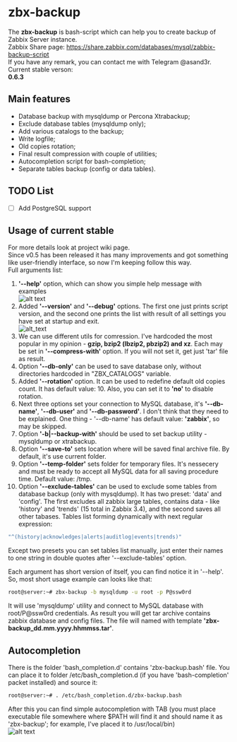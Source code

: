 # zbx-backup
The __zbx-backup__ is bash-script which can help you to create backup of Zabbix Server instance.  
Zabbix Share page: https://share.zabbix.com/databases/mysql/zabbix-backup-script  
If you have any remark, you can contact me with Telegram @asand3r.  
Current stable verson:  
<b>0.6.3</b>  

## Main features
- Database backup with mysqldump or Percona Xtrabackup;  
- Exclude database tables (mysqldump only);  
- Add various catalogs to the backup;  
- Write logfile;  
- Old copies rotation;  
- Final result compression with couple of utilities;  
- Autocompletion script for bash-completion;  
- Separate tables backup (config or data tables).  

## TODO List
- [ ] Add PostgreSQL support  

## Usage of current stable
For more details look at project wiki page.  
Since v0.5 has been released it has many improvements and got something like user-friendly interface, so now I'm keeping follow this way.    
Full arguments list:  
1. __'--help'__ option, which can show you simple help message with examples  
![alt text](https://pp.userapi.com/3irn9POtcMkLTpr7K9J_AEagllDau06XjwgzqQ/MknnUCS1OlA.jpg)  
2. Added __'--version'__ and __'--debug'__ options. The first one just prints script version, and the second one prints the list with result of all settings you have set at startup and exit.  
![alt_text](https://pp.userapi.com/c840225/v840225129/74960/tvzw4uLiKx8.jpg)  
3. We can use different utils for comression. I've hardcoded the most popular in my opinion - __gzip, bzip2 (lbzip2, pbzip2) and xz__. Each may be set in __'--compress-with'__ option. If you will not set it, get just 'tar' file as result.  
4. Option __'--db-only'__ can be used to save database only, without directories hardcoded in "ZBX_CATALOGS" variable.  
5. Added __'--rotation'__ option. It can be used to redefine default old copies count. It has default value: 10. Also, you can set it to __'no'__ to disable rotation.  
6. Next three options set your connection to MySQL database, it's __'--db-name'__, __'--db-user'__ and __'--db-password'__. I don't think that they need to be explained. One thing - '--db-name' has default value: __'zabbix'__, so may be skipped.
8. Option __'-b|--backup-with'__ should be used to set backup utility - mysqldump or xtrabackup.  
9. Option __'--save-to'__ sets location where will be saved final archive file. By default, it's use current folder.  
10. Option __'--temp-folder'__ sets folder for temporary files. It's nessecery and must be ready to accept all MySQL data for all saving procedure time. Default value: /tmp.
11. Option __'--exclude-tables'__ can be used to exclude some tables from database backup (only with mysqldump). It has two preset: 'data' and 'config'. The first excludes all zabbix large tables, contains data - like 'history' and 'trends' (15 total in Zabbix 3.4), and the second saves all other tabases. Tables list forming dynamically with next regular expression:  
```bash
"^(history|acknowledges|alerts|auditlog|events|trends)"
```
Except two presets you can set tables list manually, just enter their names to one string in double quotes after '--exclude-tables' option.  

Each argument has short version of itself, you can find notice it in '--help'. So, most short usage example can looks like that:  
```bash
root@server:~# zbx-backup -b mysqldump -u root -p P@ssw0rd
```
It will use 'mysqldump' utility and connect to MySQL database with root/P@ssw0rd credentials. As result you will get tar archive contains zabbix database and config files. The file will named with template __'zbx-backup_dd.mm.yyyy.hhmmss.tar'__.

## Autocompletion
There is the folder 'bash_completion.d' contains 'zbx-backup.bash' file. You can place it to folder /etc/bash_completion.d (if you have 'bash-completion' packet installed) and source it:  
```bash
root@server:~# . /etc/bash_completion.d/zbx-backup.bash
```
After this you can find simple autocompletion with TAB (you must place executable file somewhere where $PATH will find it and should name it as 'zbx-backup'; for example, I've placed it to /usr/local/bin)  
![alt text](https://pp.userapi.com/NDSPFgqf1JGdt_030CBCvrzEnWfgmzogSIEk4Q/htq86bnR_VM.jpg)
